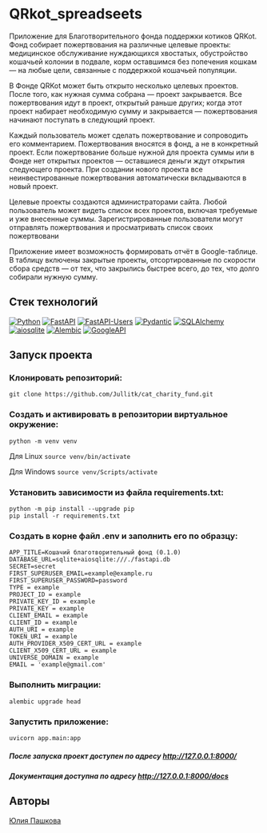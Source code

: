 # QRkot_spreadseets

Приложение для Благотворительного фонда поддержки котиков QRKot. 
Фонд собирает пожертвования на различные целевые проекты: медицинское обслуживание нуждающихся хвостатых, обустройство кошачьей колонии в подвале, корм оставшимся без попечения кошкам — на любые цели, связанные с поддержкой кошачьей популяции.

В Фонде QRKot может быть открыто несколько целевых проектов. После того, как нужная сумма собрана — проект закрывается.
Все пожертвования идут в проект, открытый раньше других; когда этот проект набирает необходимую сумму и закрывается — пожертвования начинают поступать в следующий проект.

Каждый пользователь может сделать пожертвование и сопроводить его комментарием. Пожертвования вносятся в фонд, а не в конкретный проект. Если пожертвование больше нужной для проекта суммы или в Фонде нет открытых проектов — оставшиеся деньги ждут открытия следующего проекта. При создании нового проекта все неинвестированные пожертвования автоматически вкладываются в новый проект.

Целевые проекты создаются администраторами сайта. 
Любой пользователь может видеть список всех проектов, включая требуемые и уже внесенные суммы. Зарегистрированные пользователи могут отправлять пожертвования и просматривать список своих пожертвовани

Приложение имеет возможность формировать отчёт в Google-таблице. В таблицу включены закрытые проекты, отсортированные по скорости сбора средств — от тех, что закрылись быстрее всего, до тех, что долго собирали нужную сумму.

## Стек технологий

[![Python](https://img.shields.io/badge/-Python-464646?style=flat&logo=Python&logoColor=ffffff&color=043A6B)](https://www.python.org/)
[![FastAPI](https://img.shields.io/badge/-FastAPI-464646?style=flat&logo=FastAPI&logoColor=ffffff&color=043A6B)](https://fastapi.tiangolo.com/)
[![FastAPI-Users](https://img.shields.io/badge/-FastAPI_Users-464646?style=flat&logo=FastAPI&logoColor=ffffff&color=043A6B)](https://pypi.org/project/fastapi-users/)
[![Pydantic](https://img.shields.io/badge/-Pydantic-464646?style=flat&logo=Pydantic&logoColor=ffffff&color=043A6B)](https://docs.pydantic.dev/)
[![SQLAlchemy](https://img.shields.io/badge/-SQLAlchemy-464646?style=flat&logo=SQLAlchemy%20REST%20Framework&logoColor=ffffff&color=043A6B)](https://www.sqlalchemy.org/)
[![aiosqlite](https://img.shields.io/badge/-aiosqlite-464646?style=flat&logo=aiosqlite&logoColor=ffffff&color=043A6B)](https://pypi.org/project/aiosqlite/)
[![Alembic](https://img.shields.io/badge/-Alembic-464646?style=flat&logo=Alembic&logoColor=ffffff&color=043A6B)](https://alembic.sqlalchemy.org/en/latest/)
[![GoogleAPI](https://img.shields.io/badge/-GoogleAPI-464646?style=flat&logo=GoogleAPI&logoColor=ffffff&color=043A6B)](https://support.google.com/googleapi/?hl=en#topic=7014522)

## Запуск проекта

### Клонировать репозиторий:
```
git clone https://github.com/Jullitk/cat_charity_fund.git
```
### Cоздать и активировать в репозитории виртуальное окружение:
```
python -m venv venv
```
Для Linux
    ```
    source venv/bin/activate
    ```
    
Для Windows
    ```
    source venv/Scripts/activate
    ```
### Установить зависимости из файла requirements.txt:
```
python -m pip install --upgrade pip
pip install -r requirements.txt
```
### Создать в корне файл .env и заполнить его по образцу:
```
APP_TITLE=Кошачий благотворительный фонд (0.1.0)
DATABASE_URL=sqlite+aiosqlite:///./fastapi.db
SECRET=secret
FIRST_SUPERUSER_EMAIL=example@example.ru
FIRST_SUPERUSER_PASSWORD=password
TYPE = example
PROJECT_ID = example
PRIVATE_KEY_ID = example
PRIVATE_KEY = example
CLIENT_EMAIL = example
CLIENT_ID = example
AUTH_URI = example
TOKEN_URI = example
AUTH_PROVIDER_X509_CERT_URL = example
CLIENT_X509_CERT_URL = example
UNIVERSE_DOMAIN = example
EMAIL = 'example@gmail.com'
```
### Выполнить миграции:
```
alembic upgrade head
```
### Запустить приложение:
```
uvicorn app.main:app
```
##### После запуска проект доступен по адресу http://127.0.0.1:8000/

##### Документация доступна по адресу http://127.0.0.1:8000/docs

## Авторы
[Юлия Пашкова](https://github.com/Jullitka)
